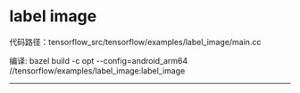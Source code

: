 # label image 

代码路径：tensorflow_src/tensorflow/examples/label_image/main.cc

编译: bazel build -c opt --config=android_arm64 //tensorflow/examples/label_image:label_image



---
